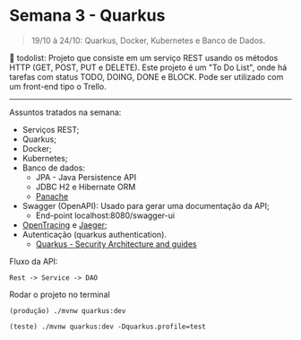 # Semana 3 - Quarkus

> 19/10 à 24/10: Quarkus, Docker, Kubernetes e Banco de Dados.


:file_folder: todolist: Projeto que consiste em um serviço REST usando os métodos HTTP (GET, POST, PUT e DELETE).
Este projeto é um "To Do List", onde há tarefas com status TODO, DOING, DONE e BLOCK. Pode ser utilizado com um front-end tipo o Trello.

---

Assuntos tratados na semana:
* Serviços REST;
* Quarkus;
* Docker;
* Kubernetes;
* Banco de dados:
	* JPA - Java Persistence API
	* JDBC H2 e Hibernate ORM
	* [Panache](https://quarkus.io/guides/hibernate-orm-panache)
* Swagger (OpenAPI): Usado para gerar uma documentação da API;
	* End-point localhost:8080/swagger-ui
* [OpenTracing](https://quarkus.io/guides/opentracing) e [Jaeger](https://www.jaegertracing.io/docs/1.20/getting-started/);
* Autenticação (quarkus authentication).
	* [Quarkus - Security Architecture and guides](https://quarkus.io/guides/security)



Fluxo da API:

	Rest -> Service -> DAO


Rodar o projeto no terminal

	(produção) ./mvnw quarkus:dev

	(teste) ./mvnw quarkus:dev -Dquarkus.profile=test

